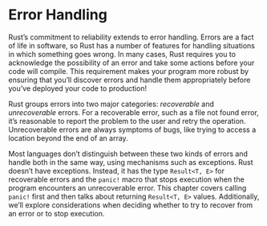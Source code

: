 # Error Handling

Rust’s commitment to reliability extends to error handling. Errors are a fact
of life in software, so Rust has a number of features for handling situations
in which something goes wrong. In many cases, Rust requires you to acknowledge
the possibility of an error and take some actions before your code will compile.
This requirement makes your program more robust by ensuring that you’ll
discover errors and handle them appropriately before you’ve deployed your code
to production!

Rust groups errors into two major categories: *recoverable* and *unrecoverable*
errors. For a recoverable error, such as a file not found error, it’s
reasonable to report the problem to the user and retry the operation.
Unrecoverable errors are always symptoms of bugs, like trying to access a
location beyond the end of an array.

Most languages don’t distinguish between these two kinds of errors and handle
both in the same way, using mechanisms such as exceptions. Rust doesn’t have
exceptions. Instead, it has the type `Result<T, E>` for recoverable errors and
the `panic!` macro that stops execution when the program encounters an
unrecoverable error. This chapter covers calling `panic!` first and then talks
about returning `Result<T, E>` values. Additionally, we’ll explore
considerations when deciding whether to try to recover from an error or to stop
execution.
